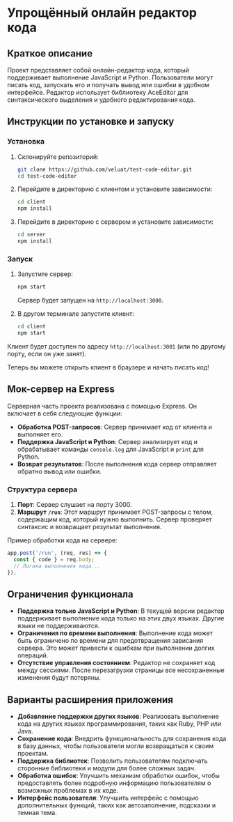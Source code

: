 # Упрощённый онлайн редактор кода

## Краткое описание

Проект представляет собой онлайн-редактор кода, который поддерживает выполнение JavaScript и Python. Пользователи могут писать код, запускать его и получать вывод или ошибки в удобном интерфейсе. Редактор использует библиотеку AceEditor для синтаксического выделения и удобного редактирования кода.

## Инструкции по установке и запуску

### Установка

1. Склонируйте репозиторий:

    ```bash
    git clone https://github.com/veluat/test-code-editor.git
    cd test-code-editor
    ```

2. Перейдите в директорию с клиентом и установите зависимости:

    ```bash
    cd client
    npm install
    ```

3. Перейдите в директорию с сервером и установите зависимости:

    ```bash
    cd server
    npm install
    ```

### Запуск

1. Запустите сервер:

    ```bash
    npm start
    ```

   Сервер будет запущен на `http://localhost:3000`.

2. В другом терминале запустите клиент:

    ```bash
    cd client
    npm start
    ```

Клиент будет доступен по адресу `http://localhost:3001` (или по другому порту, если он уже занят).

Теперь вы можете открыть клиент в браузере и начать писать код!

## Мок-сервер на Express

Серверная часть проекта реализована с помощью Express. Он включает в себя следующие функции:

- **Обработка POST-запросов**: Сервер принимает код от клиента и выполняет его.
- **Поддержка JavaScript и Python**: Сервер анализирует код и обрабатывает команды `console.log` для JavaScript и `print` для Python.
- **Возврат результатов**: После выполнения кода сервер отправляет обратно вывод или ошибки.

### Структура сервера

1. **Порт**: Сервер слушает на порту 3000.
2. **Маршрут `/run`**: Этот маршрут принимает POST-запросы с телом, содержащим код, который нужно выполнить. Сервер проверяет синтаксис и возвращает результат выполнения.

Пример обработки кода на сервере:

```javascript
app.post('/run', (req, res) => {
  const { code } = req.body;
  // Логика выполнения кода...
});
```

## Ограничения функционала
- **Поддержка только JavaScript и Python**: В текущей версии редактор поддерживает выполнение кода только на этих двух языках. Другие языки не поддерживаются.
- **Ограничения по времени выполнения**: Выполнение кода может быть ограничено по времени для предотвращения зависания сервера. Это может привести к ошибкам при выполнении долгих операций.
- **Отсутствие управления состоянием**: Редактор не сохраняет код между сессиями. После перезагрузки страницы все несохраненные изменения будут потеряны.


## Варианты расширения приложения
- **Добавление поддержки других языков**: Реализовать выполнение кода на других языках программирования, таких как Ruby, PHP или Java.
- **Сохранение кода**: Внедрить функциональность для сохранения кода в базу данных, чтобы пользователи могли возвращаться к своим проектам.
- **Поддержка библиотек**: Позволить пользователям подключать сторонние библиотеки и модули для более сложных задач.
- **Обработка ошибок**: Улучшить механизм обработки ошибок, чтобы предоставлять более подробную информацию пользователям о возможных проблемах в их коде.
- **Интерфейс пользователя**: Улучшить интерфейс с помощью дополнительных функций, таких как автозаполнение, подсказки и темная тема.
